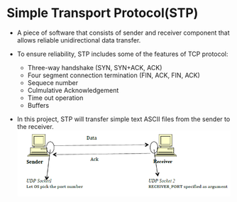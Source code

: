# Simple Transport Protocol(STP) 

* A piece of software that consists of sender and receiver component that allows reliable unidirectional data transfer. 
* To ensure reliability, STP includes some of the features of TCP protocol: 
	* Three-way handshake (SYN, SYN+ACK, ACK) 
	* Four segment connection termination (FIN, ACK, FIN, ACK)
	* Sequece number
	* Culmulative Acknowledgement 
	* Time out operation 
	* Buffers 

* In this project, STP will transfer simple text ASCII files from the sender to the receiver. 
![screen shot](/images/logo.PNG)
